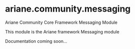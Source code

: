 ariane.community.messaging
==========================

Ariane Community Core Framework Messaging Module

This module is the Ariane framework Messaging module

Documentation coming soon...